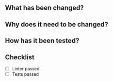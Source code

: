 ## What has been changed?

## Why does it need to be changed?

## How has it been tested?

## Checklist
- [ ] Linter passed
- [ ] Tests passed
